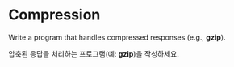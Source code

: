 # Compression

Write a program that handles compressed responses (e.g., **gzip**).

압축된 응답을 처리하는 프로그램(예: **gzip**)을 작성하세요.
